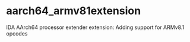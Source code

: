 # aarch64_armv81extension
IDA AArch64 processor extender extension: Adding support for ARMv8.1 opcodes
